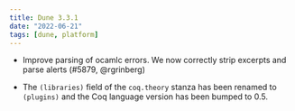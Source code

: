 ```yaml
---
title: Dune 3.3.1
date: "2022-06-21"
tags: [dune, platform]
---
```


- Improve parsing of ocamlc errors. We now correctly strip excerpts and parse
  alerts (#5879, @rgrinberg)

- The `(libraries)` field of the `coq.theory` stanza has been renamed to
  `(plugins)` and the Coq language version has been bumped to 0.5.